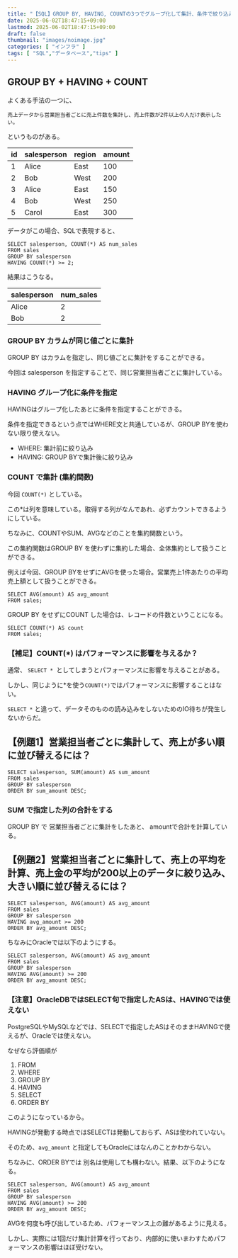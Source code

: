 ```yaml
---
title: "【SQL】GROUP BY, HAVING, COUNTの3つでグループ化して集計、条件で絞り込みカウントする"
date: 2025-06-02T18:47:15+09:00
lastmod: 2025-06-02T18:47:15+09:00
draft: false
thumbnail: "images/noimage.jpg"
categories: [ "インフラ" ]
tags: [ "SQL","データベース","tips" ]
---
```



## GROUP BY + HAVING + COUNT

よくある手法の一つに、

```
売上データから営業担当者ごとに売上件数を集計し、売上件数が2件以上の人だけ表示したい。
```

というものがある。

| id | salesperson | region | amount |
| -- | ----------- | ------ | ------ |
| 1  | Alice       | East   | 100    |
| 2  | Bob         | West   | 200    |
| 3  | Alice       | East   | 150    |
| 4  | Bob         | West   | 250    |
| 5  | Carol       | East   | 300    |

データがこの場合、SQLで表現すると、

```
SELECT salesperson, COUNT(*) AS num_sales
FROM sales
GROUP BY salesperson
HAVING COUNT(*) >= 2;
```

結果はこうなる。

| salesperson | num\_sales |
| ----------- | ---------- |
| Alice       | 2          |
| Bob         | 2          |


### GROUP BY カラムが同じ値ごとに集計

GROUP BY はカラムを指定し、同じ値ごとに集計をすることができる。

今回は salesperson を指定することで、同じ営業担当者ごとに集計している。

### HAVING グループ化に条件を指定

HAVINGはグループ化したあとに条件を指定することができる。

条件を指定できるという点ではWHERE文と共通しているが、GROUP BYを使わない限り使えない。

- WHERE: 集計前に絞り込み
- HAVING: GROUP BYで集計後に絞り込み


### COUNT で集計 (集約関数)

今回 `COUNT(*)` としている。

この*は列を意味している。取得する列がなんであれ、必ずカウントできるようにしている。

ちなみに、COUNTやSUM、AVGなどのことを集約関数という。

この集約関数はGROUP BY を使わずに集約した場合、全体集約として扱うことができる。

例えば今回、GROUP BYをせずにAVGを使った場合。営業売上1件あたりの平均売上額として扱うことができる。

```
SELECT AVG(amount) AS avg_amount
FROM sales;
```

GROUP BY をせずにCOUNT した場合は、レコードの件数ということになる。

```
SELECT COUNT(*) AS count
FROM sales;
```

### 【補足】COUNT(*) はパフォーマンスに影響を与えるか？

通常、 `SELECT * `としてしまうとパフォーマンスに影響を与えることがある。

しかし、同じように*を使う`COUNT(*)`ではパフォーマンスに影響することはない。

`SELECT *` と違って、データそのものの読み込みをしないためのIO待ちが発生しないからだ。


## 【例題1】営業担当者ごとに集計して、売上が多い順に並び替えるには？

```
SELECT salesperson, SUM(amount) AS sum_amount
FROM sales 
GROUP BY salesperson
ORDER BY sum_amount DESC;
```

### SUM で指定した列の合計をする

GROUP BY で 営業担当者ごとに集計をしたあと、 amountで合計を計算している。

## 【例題2】営業担当者ごとに集計して、売上の平均を計算、売上金の平均が200以上のデータに絞り込み、大きい順に並び替えるには？

```
SELECT salesperson, AVG(amount) AS avg_amount
FROM sales
GROUP BY salesperson 
HAVING avg_amount >= 200
ORDER BY avg_amount DESC;
```

ちなみにOracleでは以下のようにする。


```
SELECT salesperson, AVG(amount) AS avg_amount
FROM sales
GROUP BY salesperson 
HAVING AVG(amount) >= 200
ORDER BY avg_amount DESC;
```


### 【注意】OracleDBではSELECT句で指定したASは、HAVINGでは使えない

PostgreSQLやMySQLなどでは、SELECTで指定したASはそのままHAVINGで使えるが、Oracleでは使えない。

なぜなら評価順が

1. FROM
1. WHERE
1. GROUP BY
1. HAVING
1. SELECT
1. ORDER BY

このようになっているから。

HAVINGが発動する時点ではSELECTは発動しておらず、ASは使われていない。

そのため、`avg_amount` と指定してもOracleにはなんのことかわからない。

ちなみに、ORDER BYでは 別名は使用しても構わない。結果、以下のようになる。

```
SELECT salesperson, AVG(amount) AS avg_amount
FROM sales
GROUP BY salesperson 
HAVING AVG(amount) >= 200
ORDER BY avg_amount DESC;
```

AVGを何度も呼び出しているため、パフォーマンス上の難があるように見える。

しかし、実際には1回だけ集計計算を行っており、内部的に使いまわすためパフォーマンスの影響はほぼ受けない。





